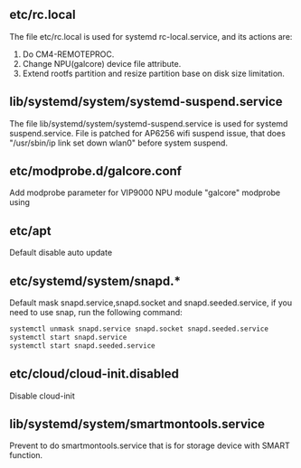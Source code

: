 ## etc/rc.local

The file etc/rc.local is used for systemd rc-local.service, and its actions are:
1. Do CM4-REMOTEPROC.
2. Change NPU(galcore) device file attribute.
3. Extend rootfs partition and resize partition base on disk size limitation.

## lib/systemd/system/systemd-suspend.service

The file lib/systemd/system/systemd-suspend.service is used for systemd suspend.service.
File is patched for AP6256 wifi suspend issue, that does "/usr/sbin/ip link set down wlan0" before system suspend.

## etc/modprobe.d/galcore.conf

Add modprobe parameter for VIP9000 NPU module "galcore" modprobe using

## etc/apt

Default disable auto update

## etc/systemd/system/snapd.*

Default mask snapd.service,snapd.socket and snapd.seeded.service, if you need to use snap, run the following command:
```bash
systemctl unmask snapd.service snapd.socket snapd.seeded.service
systemctl start snapd.service
systemctl start snapd.seeded.service
```

## etc/cloud/cloud-init.disabled

Disable cloud-init

## lib/systemd/system/smartmontools.service

Prevent to do smartmontools.service that is for storage device with SMART function.

